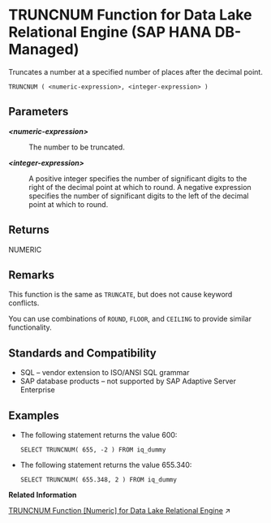 <!-- loio38464172958846abbb04ad86a7c02f65 -->

# TRUNCNUM Function for Data Lake Relational Engine \(SAP HANA DB-Managed\)

Truncates a number at a specified number of places after the decimal point.



```
TRUNCNUM ( <numeric-expression>, <integer-expression> )
```



<a name="loio38464172958846abbb04ad86a7c02f65__section_lys_j3v_vrb"/>

## Parameters


<dl>
<dt><b>

*<numeric-expression\>*

</b></dt>
<dd>

The number to be truncated.



</dd><dt><b>

*<integer-expression\>*

</b></dt>
<dd>

A positive integer specifies the number of significant digits to the right of the decimal point at which to round. A negative expression specifies the number of significant digits to the left of the decimal point at which to round.



</dd>
</dl>



<a name="loio38464172958846abbb04ad86a7c02f65__section_ww2_k3v_vrb"/>

## Returns

NUMERIC



<a name="loio38464172958846abbb04ad86a7c02f65__section_pyn_k3v_vrb"/>

## Remarks

This function is the same as `TRUNCATE`, but does not cause keyword conflicts.

You can use combinations of `ROUND`, `FLOOR`, and `CEILING` to provide similar functionality.



<a name="loio38464172958846abbb04ad86a7c02f65__section_qsb_l3v_vrb"/>

## Standards and Compatibility

-   SQL – vendor extension to ISO/ANSI SQL grammar
-   SAP database products – not supported by SAP Adaptive Server Enterprise



<a name="loio38464172958846abbb04ad86a7c02f65__section_edc_m3v_vrb"/>

## Examples

-   The following statement returns the value 600:

    ```
    SELECT TRUNCNUM( 655, -2 ) FROM iq_dummy
    ```

-   The following statement returns the value 655.340:

    ```
    SELECT TRUNCNUM( 655.348, 2 ) FROM iq_dummy
    ```


**Related Information**  


[TRUNCNUM Function [Numeric] for Data Lake Relational Engine](https://help.sap.com/viewer/19b3964099384f178ad08f2d348232a9/2023_1_QRC/en-US/a58baf5b84f21015961fcdf7ec6e1b8b.html "Truncates a number at a specified number of places after the decimal point.") :arrow_upper_right:

